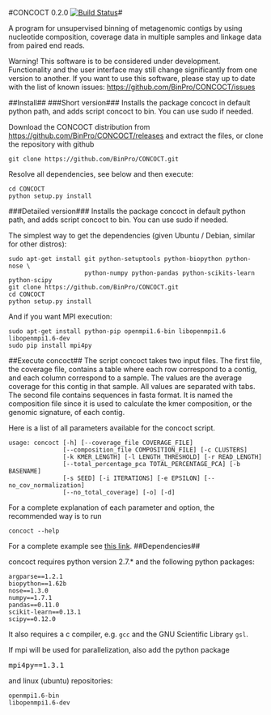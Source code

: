 #CONCOCT 0.2.0 [![Build Status](https://travis-ci.org/BinPro/CONCOCT.png?branch=master)](https://travis-ci.org/BinPro/CONCOCT)#

A program for unsupervised binning of metagenomic contigs by using nucleotide composition, 
coverage data in multiple samples and linkage data from paired end reads.

Warning! This software is to be considered under development. Functionality and the user interface may still change significantly from one version to another.
If you want to use this software, please stay up to date with the list of known issues:
https://github.com/BinPro/CONCOCT/issues

##Install##
###Short version###
Installs the package concoct in default python path, and adds script concoct to bin. You can use sudo if needed.

Download the CONCOCT distribution from https://github.com/BinPro/CONCOCT/releases and extract the files, or clone the repository with github
```
git clone https://github.com/BinPro/CONCOCT.git
```

Resolve all dependencies, see below and then execute:
```
cd CONCOCT
python setup.py install
```

###Detailed version###
Installs the package concoct in default python path, and adds script concoct to bin. You can use sudo if needed.

The simplest way to get the dependencies (given Ubuntu / Debian, similar for other distros):
```
sudo apt-get install git python-setuptools python-biopython python-nose \
                     python-numpy python-pandas python-scikits-learn python-scipy
git clone https://github.com/BinPro/CONCOCT.git
cd CONCOCT
python setup.py install
```
And if you want MPI execution:
```
sudo apt-get install python-pip openmpi1.6-bin libopenmpi1.6 libopenmpi1.6-dev
sudo pip install mpi4py
```

##Execute concoct##
The script concoct takes two input files. The first file, the coverage
file, contains a table where each row correspond to a contig, and each
column correspond to a sample. The values are the average coverage for
this contig in that sample. All values are separated with tabs. The second file contains sequences in fasta format. It is named the 
composition file since it is used to calculate the kmer composition,
or the genomic signature, of each contig.

Here is a list of all parameters available for the concoct script.
```
usage: concoct [-h] [--coverage_file COVERAGE_FILE]
               [--composition_file COMPOSITION_FILE] [-c CLUSTERS]
               [-k KMER_LENGTH] [-l LENGTH_THRESHOLD] [-r READ_LENGTH]
               [--total_percentage_pca TOTAL_PERCENTAGE_PCA] [-b BASENAME]
               [-s SEED] [-i ITERATIONS] [-e EPSILON] [--no_cov_normalization]
               [--no_total_coverage] [-o] [-d]
```

For a complete explanation of each parameter and option, the recommended way is to run


```
concoct --help
```

For a complete example see [this link](https://github.com/BinPro/CONCOCT/blob/master/doc/complete_example.md).
##Dependencies##

concoct requires python version 2.7.* and the following python packages:
```
argparse==1.2.1
biopython==1.62b
nose==1.3.0
numpy==1.7.1
pandas==0.11.0
scikit-learn==0.13.1
scipy==0.12.0
```
It also requires a c compiler, e.g. ```gcc``` and the GNU Scientific Library ```gsl```.

If mpi will be used for parallelization, also add the python package <pre>mpi4py==1.3.1</pre> and linux (ubuntu) repositories:
```
openmpi1.6-bin 
libopenmpi1.6-dev
```

